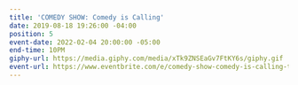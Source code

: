 ```yaml
---
title: 'COMEDY SHOW: Comedy is Calling'
date: 2019-08-18 19:26:00 -04:00
position: 5
event-date: 2022-02-04 20:00:00 -05:00
end-time: 10PM
giphy-url: https://media.giphy.com/media/xTk9ZNSEaGv7FtKY6s/giphy.gif
event-url: https://www.eventbrite.com/e/comedy-show-comedy-is-calling-tickets-255494289297
---
```


